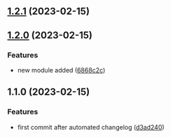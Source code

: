 

## [1.2.1](https://github.com/rahulmodiphilips/automatedchangelog/compare/1.2.0...1.2.1) (2023-02-15)

## [1.2.0](https://github.com/rahulmodiphilips/automatedchangelog/compare/1.1.0...1.2.0) (2023-02-15)


### Features

* new module added ([6868c2c](https://github.com/rahulmodiphilips/automatedchangelog/commit/6868c2cf7e54605e1ea537cde22d06a7b1202c11))

## 1.1.0 (2023-02-15)


### Features

* first commit after automated changelog ([d3ad240](https://github.com/rahulmodiphilips/automatedchangelog/commit/d3ad240cd49c79493d7809d7e381c704876339cd))